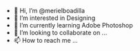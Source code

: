 - 👋 Hi, I’m @merielboadilla
- 👀 I’m interested in Designing 
- 🌱 I’m currently learning Adobe Photoshop
- 💞️ I’m looking to collaborate on ...
- 📫 How to reach me ...

<!---
merielboadilla/merielboadilla is a ✨ special ✨ repository because its `README.md` (this file) appears on your GitHub profile.
You can click the Preview link to take a look at your changes.
--->
